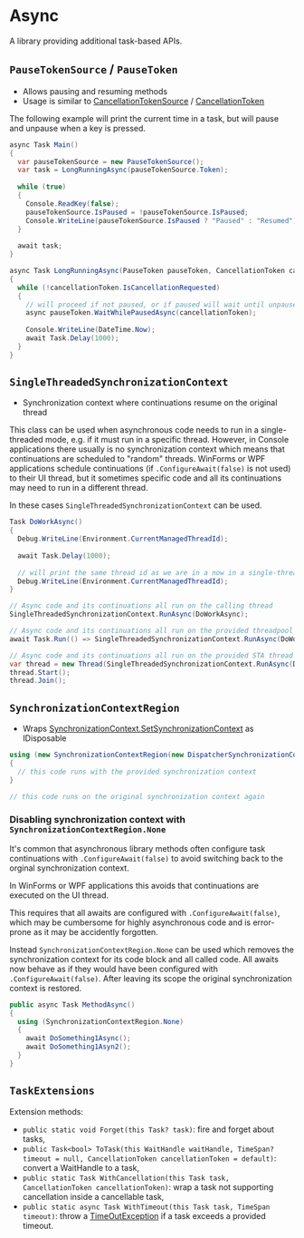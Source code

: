 # Async
A library providing additional task-based APIs.

## `PauseTokenSource` / `PauseToken`
- Allows pausing and resuming methods
- Usage is similar to [CancellationTokenSource](https://docs.microsoft.com/dotnet/api/system.threading.cancellationtokensource) / [CancellationToken](https://docs.microsoft.com/dotnet/api/system.threading.cancellationtoken)

The following example will print the current time in a task, but will pause and unpause when a key is pressed.
```csharp
async Task Main()
{
  var pauseTokenSource = new PauseTokenSource();
  var task = LongRunningAsync(pauseTokenSource.Token);
	
  while (true)
  {
    Console.ReadKey(false);
    pauseTokenSource.IsPaused = !pauseTokenSource.IsPaused;
    Console.WriteLine(pauseTokenSource.IsPaused ? "Paused" : "Resumed");
  }
	
  await task;
}

async Task LongRunningAsync(PauseToken pauseToken, CancellationToken cancellationToken = default)
{
  while (!cancellationToken.IsCancellationRequested)
  {
    // will proceed if not paused, or if paused will wait until unpaused
    async pauseToken.WaitWhilePausedAsync(cancellationToken);
		
    Console.WriteLine(DateTime.Now);
    await Task.Delay(1000);
  }
}
```

## `SingleThreadedSynchronizationContext`
- Synchronization context where continuations resume on the original thread

This class can be used when asynchronous code needs to run in a single-threaded mode, e.g. if it must run in a specific thread. 
However, in Console applications there usually is no synchronization context which means that continuations are scheduled to "random" threads.
WinForms or WPF applications schedule continuations (if `.ConfigureAwait(false)` is not used) to their UI thread, but it sometimes specific code and all its continuations may need to run in a different thread.

In these cases `SingleThreadedSynchronizationContext` can be used.

```csharp
Task DoWorkAsync()
{
  Debug.WriteLine(Environment.CurrentManagedThreadId);
  
  await Task.Delay(1000);
  
  // will print the same thread id as we are in a now in a single-threaded synchronization context
  Debug.WriteLine(Environment.CurrentManagedThreadId);
}

// Async code and its continuations all run on the calling thread
SingleThreadedSynchronizationContext.RunAsync(DoWorkAsync);

// Async code and its continuations all run on the provided threadpool thread
await Task.Run(() => SingleThreadedSynchronizationContext.RunAsync(DoWorkAsync));

// Async code and its continuations all run on the provided STA thread
var thread = new Thread(SingleThreadedSynchronizationContext.RunAsync(DoWorkAsync).GetAwaiter().GetResult) { IsBackground = true, ApartmentState = ApartmentState.STA };
thread.Start();
thread.Join();
```

## `SynchronizationContextRegion`
- Wraps [SynchronizationContext.SetSynchronizationContext](https://docs.microsoft.com/dotnet/api/system.threading.synchronizationcontext.setsynchronizationcontext) as IDisposable

```csharp
using (new SynchronizationContextRegion(new DispatcherSynchronizationContext()))
{
  // this code runs with the provided synchronization context
}

// this code runs on the original synchronization context again
```

### Disabling synchronization context with `SynchronizationContextRegion.None`
It's common that asynchronous library methods often configure task continuations with `.ConfigureAwait(false)` to avoid switching back to the orginal synchronization context.

In WinForms or WPF applications this avoids that continuations are executed on the UI thread.

This requires that all awaits are configured with `.ConfigureAwait(false)`, which may be cumbersome for highly asynchronous code and is error-prone as it may be accidently forgotten.

Instead `SynchronizationContextRegion.None` can be used which removes the synchronization context for its code block and all called code. All awaits now behave as if they would have been configured with `.ConfigureAwait(false)`.
After leaving its scope the original synchronization context is restored.

```csharp
public async Task MethodAsync()
{
  using (SynchronizationContextRegion.None)
  {
    await DoSomething1Async();
    await DoSomething1Asyn2();
  }
}
```

## `TaskExtensions`
Extension methods:
- `public static void Forget(this Task? task)`: fire and forget about tasks,
- `public Task<bool> ToTask(this WaitHandle waitHandle, TimeSpan? timeout = null, CancellationToken cancellationToken = default)`: convert a WaitHandle to a task,
- `public static Task WithCancellation(this Task task, CancellationToken cancellationToken)`: wrap a task not supporting cancellation inside a cancellable task,
- `public static async Task WithTimeout(this Task task, TimeSpan timeout)`: throw a [TimeOutException](https://docs.microsoft.com/dotnet/api/system.timeoutexception) if a task exceeds a provided timeout.